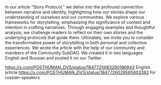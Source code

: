 In our article "Story Protocol," we delve into the profound connection between narrative and identity, highlighting how our stories shape our understanding of ourselves and our communities. We explore various frameworks for storytelling, emphasizing the significance of context and intention in crafting narratives. Through engaging examples and thoughtful analysis, we challenge readers to reflect on their own stories and the underlying protocols that guide them. Ultimately, we invite you to consider the transformative power of storytelling in both personal and collective experiences.
We wrote the article with the help of our community and members of the Community SubDAO. We created it in two languages ​​English and Russian and posted it on our Twitter.

https://x.com/POSTHUMAN_DVS/status/1847725683260186843 English article
https://x.com/POSTHUMAN_DVS/status/1847726028585603382 for russian-speakers
